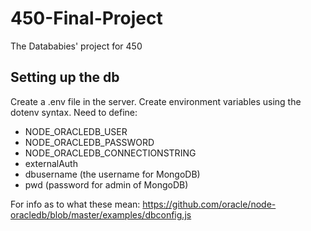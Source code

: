 # 450-Final-Project
The Datababies' project for 450

## Setting up the db
Create a .env file in the server. Create environment variables using the dotenv syntax. Need to define:
- NODE_ORACLEDB_USER
- NODE_ORACLEDB_PASSWORD
- NODE_ORACLEDB_CONNECTIONSTRING
- externalAuth
- dbusername (the username for MongoDB)
- pwd (password for admin of MongoDB)

For info as to what these mean: https://github.com/oracle/node-oracledb/blob/master/examples/dbconfig.js
